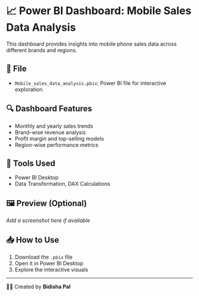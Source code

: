 # 📈 Power BI Dashboard: Mobile Sales Data Analysis

This dashboard provides insights into mobile phone sales data across different brands and regions.

## 📄 File
- `Mobile_sales_data_analysis.pbix`: Power BI file for interactive exploration.

## 🔍 Dashboard Features
- Monthly and yearly sales trends
- Brand-wise revenue analysis
- Profit margin and top-selling models
- Region-wise performance metrics

## 🧰 Tools Used
- Power BI Desktop
- Data Transformation, DAX Calculations

## 🖼️ Preview (Optional)
_Add a screenshot here if available_

## 📥 How to Use
1. Download the `.pbix` file
2. Open it in Power BI Desktop
3. Explore the interactive visuals

---

👩‍💻 Created by **Bidisha Pal**
